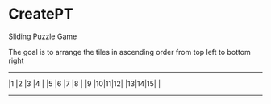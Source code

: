 # CreatePT
Sliding Puzzle Game

The goal is to arrange the tiles in ascending order from top left to bottom right
 __ __ __ __
|1 |2 |3 |4 |
|5 |6 |7 |8 |
|9 |10|11|12|
|13|14|15|  |
 __ __ __ __

